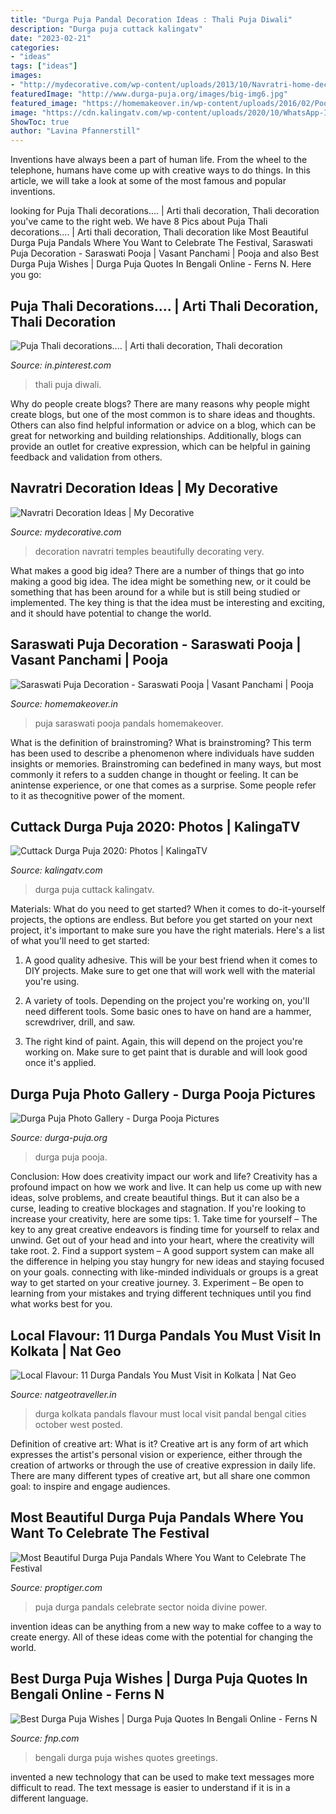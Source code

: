 ```yaml
---
title: "Durga Puja Pandal Decoration Ideas : Thali Puja Diwali"
description: "Durga puja cuttack kalingatv"
date: "2023-02-21"
categories:
- "ideas"
tags: ["ideas"]
images:
- "http://mydecorative.com/wp-content/uploads/2013/10/Navratri-home-decoration.jpg"
featuredImage: "http://www.durga-puja.org/images/big-img6.jpg"
featured_image: "https://homemakeover.in/wp-content/uploads/2016/02/Pooja-Room-452.jpg"
image: "https://cdn.kalingatv.com/wp-content/uploads/2020/10/WhatsApp-Image-2020-10-24-at-10.15.05-AM.jpeg"
ShowToc: true
author: "Lavina Pfannerstill"
---
```



Inventions have always been a part of human life. From the wheel to the telephone, humans have come up with creative ways to do things. In this article, we will take a look at some of the most famous and popular inventions.

	

		
looking for Puja Thali decorations.... | Arti thali decoration, Thali decoration you've came to the right web. We have 8 Pics about Puja Thali decorations.... | Arti thali decoration, Thali decoration like Most Beautiful Durga Puja Pandals Where You Want to Celebrate The Festival, Saraswati Puja Decoration - Saraswati Pooja | Vasant Panchami | Pooja and also Best Durga Puja Wishes | Durga Puja Quotes In Bengali Online - Ferns N. Here you go:
		
    
## Puja Thali Decorations.... | Arti Thali Decoration, Thali Decoration

<img loading=lazy src="https://i.pinimg.com/originals/22/40/4d/22404d21d27ee7858f40cc7528db9a90.jpg" onerror="this.onerror=null;this.src='https://tse1.mm.bing.net/th?id=OIP.KzV8sDPUtitY_2coOtak0gHaDa&amp;pid=15.1';" alt="Puja Thali decorations.... | Arti thali decoration, Thali decoration">

_Source: in.pinterest.com_

>thali puja diwali. 

	

Why do people create blogs?
There are many reasons why people might create blogs, but one of the most common is to share ideas and thoughts. Others can also find helpful information or advice on a blog, which can be great for networking and building relationships. Additionally, blogs can provide an outlet for creative expression, which can be helpful in gaining feedback and validation from others.

    
## Navratri Decoration Ideas | My Decorative

<img loading=lazy src="http://mydecorative.com/wp-content/uploads/2013/10/Navratri-home-decoration.jpg" onerror="this.onerror=null;this.src='https://tse2.mm.bing.net/th?id=OIP.0NU-hZwgdFXzgsPj8oreugHaHH&amp;pid=15.1';" alt="Navratri Decoration Ideas | My Decorative">

_Source: mydecorative.com_

>decoration navratri temples beautifully decorating very. 

	

What makes a good big idea?
There are a number of things that go into making a good big idea. The idea might be something new, or it could be something that has been around for a while but is still being studied or implemented. The key thing is that the idea must be interesting and exciting, and it should have potential to change the world.

    
## Saraswati Puja Decoration - Saraswati Pooja | Vasant Panchami | Pooja

<img loading=lazy src="https://homemakeover.in/wp-content/uploads/2016/02/Pooja-Room-452.jpg" onerror="this.onerror=null;this.src='https://tse4.mm.bing.net/th?id=OIP.g-H8M6EgHKlS4SiFehFypQHaFl&amp;pid=15.1';" alt="Saraswati Puja Decoration - Saraswati Pooja | Vasant Panchami | Pooja">

_Source: homemakeover.in_

>puja saraswati pooja pandals homemakeover. 

	

What is the definition of brainstroming?
What is brainstroming? This term has been used to describe a phenomenon where individuals have sudden insights or memories. Brainstroming can bedefined in many ways, but most commonly it refers to a sudden change in thought or feeling. It can be anintense experience, or one that comes as a surprise. Some people refer to it as thecognitive power of the moment.

    
## Cuttack Durga Puja 2020: Photos | KalingaTV

<img loading=lazy src="https://cdn.kalingatv.com/wp-content/uploads/2020/10/WhatsApp-Image-2020-10-24-at-10.15.05-AM.jpeg" onerror="this.onerror=null;this.src='https://tse1.mm.bing.net/th?id=OIP.09Zyw8la2aiuylCD1Ix0YgHaH5&amp;pid=15.1';" alt="Cuttack Durga Puja 2020: Photos | KalingaTV">

_Source: kalingatv.com_

>durga puja cuttack kalingatv. 

	

Materials: What do you need to get started?
When it comes to do-it-yourself projects, the options are endless. But before you get started on your next project, it's important to make sure you have the right materials. Here's a list of what you'll need to get started:
1. A good quality adhesive. This will be your best friend when it comes to DIY projects. Make sure to get one that will work well with the material you're using.

2. A variety of tools. Depending on the project you're working on, you'll need different tools. Some basic ones to have on hand are a hammer, screwdriver, drill, and saw.

3. The right kind of paint. Again, this will depend on the project you're working on. Make sure to get paint that is durable and will look good once it's applied.


    
## Durga Puja Photo Gallery - Durga Pooja Pictures

<img loading=lazy src="http://www.durga-puja.org/images/big-img6.jpg" onerror="this.onerror=null;this.src='https://tse1.mm.bing.net/th?id=OIP.ZlZEmisEiJiKz9I0iYgJIwHaE8&amp;pid=15.1';" alt="Durga Puja Photo Gallery - Durga Pooja Pictures">

_Source: durga-puja.org_

>durga puja pooja. 

	

Conclusion: How does creativity impact our work and life?
Creativity has a profound impact on how we work and live. It can help us come up with new ideas, solve problems, and create beautiful things. But it can also be a curse, leading to creative blockages and stagnation. If you're looking to increase your creativity, here are some tips: 1. Take time for yourself – The key to any great creative endeavors is finding time for yourself to relax and unwind. Get out of your head and into your heart, where the creativity will take root. 2. Find a support system – A good support system can make all the difference in helping you stay hungry for new ideas and staying focused on your goals. connecting with like-minded individuals or groups is a great way to get started on your creative journey. 3. Experiment – Be open to learning from your mistakes and trying different techniques until you find what works best for you.

    
## Local Flavour: 11 Durga Pandals You Must Visit In Kolkata | Nat Geo

<img loading=lazy src="http://media.natgeotraveller.in/wp-content/uploads/2016/08/durga-768.jpg" onerror="this.onerror=null;this.src='https://tse4.mm.bing.net/th?id=OIP.DZkXmVVRW7pg4iU7bys-fgHaFj&amp;pid=15.1';" alt="Local Flavour: 11 Durga Pandals You Must Visit in Kolkata | Nat Geo">

_Source: natgeotraveller.in_

>durga kolkata pandals flavour must local visit pandal bengal cities october west posted. 

	

Definition of creative art: What is it?
Creative art is any form of art which expresses the artist's personal vision or experience, either through the creation of artworks or through the use of creative expression in daily life. There are many different types of creative art, but all share one common goal: to inspire and engage audiences.

    
## Most Beautiful Durga Puja Pandals Where You Want To Celebrate The Festival

<img loading=lazy src="https://d27p8o2qkwv41j.cloudfront.net/wp-content/uploads/2015/10/WhatsApp-Image-2018-10-17-at-14.06.53.jpeg" onerror="this.onerror=null;this.src='https://tse4.mm.bing.net/th?id=OIP.r4ZOQ-PEsNDvK3z6pZnCRwHaJ4&amp;pid=15.1';" alt="Most Beautiful Durga Puja Pandals Where You Want to Celebrate The Festival">

_Source: proptiger.com_

>puja durga pandals celebrate sector noida divine power. 

	

invention ideas can be anything from a new way to make coffee to a way to create energy. All of these ideas come with the potential for changing the world.

    
## Best Durga Puja Wishes | Durga Puja Quotes In Bengali Online - Ferns N

<img loading=lazy src="https://i1.fnp.com/assets/images/custom/quotes/durga-pooja/durga-puja-wishes-bengali-1.png" onerror="this.onerror=null;this.src='https://tse4.mm.bing.net/th?id=OIP.p9itkcgARytEUmvr_7hwJgHaJ4&amp;pid=15.1';" alt="Best Durga Puja Wishes | Durga Puja Quotes In Bengali Online - Ferns N">

_Source: fnp.com_

>bengali durga puja wishes quotes greetings. 

	

invented a new technology that can be used to make text messages more difficult to read. The text message is easier to understand if it is in a different language.

